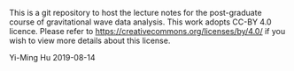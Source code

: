 This is a git repository to host the lecture notes for the post-graduate course of gravitational wave data analysis.
This work adopts CC-BY 4.0 licence. Please refer to https://creativecommons.org/licenses/by/4.0/ if you wish to view more details about this license.

Yi-Ming Hu 
2019-08-14
